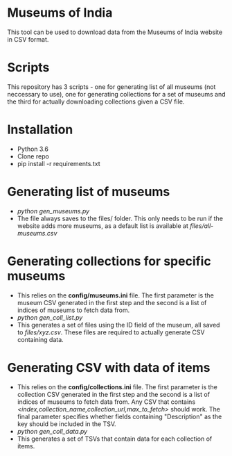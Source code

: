 # Museums of India
This tool can be used to download data from the Museums of India website in CSV format.

# Scripts
This repository has 3 scripts - one for generating list of all museums (not neccessary to use), one for generating collections for a set of museums and the third for actually downloading collections given a CSV file.

# Installation
- Python 3.6
- Clone repo
- pip install -r requirements.txt 

# Generating list of museums

- *python gen_museums.py <optional filename>*
- The file always saves to the files/ folder. This only needs to be run if the website adds more museums, as a default list is available at *files/all-museums.csv*

# Generating collections for specific museums

- This relies on the **config/museums.ini** file. The first parameter is the museum CSV generated in the first step and the second is a list of indices of museums to fetch data from.
- *python gen_coll_list.py*
- This generates a set of files using the ID field of the museum, all saved to *files/xyz.csv*. These files are required to actually generate CSV containing data.

# Generating CSV with data of items

- This relies on the **config/collections.ini** file. The first parameter is the collection CSV generated in the first step and the second is a list of indices of museums to fetch data from. Any CSV that contains *<index,collection_name,collection_url,max_to_fetch>* should work. The final parameter specifies whether fields containing "Description" as the key should be included in the TSV.
- *python gen_coll_data.py*
- This generates a set of TSVs that contain data for each collection of items.
